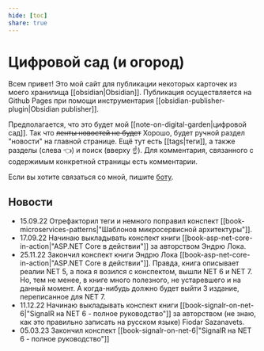 ```yaml
---
hide: [toc]
share: true
---
```

# Цифровой сад (и огород)
Всем привет! Это мой сайт для публикации некоторых карточек из моего хранилища [[obsidian|Obsidian]]. Публикация осуществляется на Github Pages при помощи инструментария [[obsidian-publisher-plugin|Obsidian publisher]].

Предполагается, что это будет мой [[note-on-digital-garden|цифровой сад]]. Так что ~~ленты новостей не будет~~ Хорошо, будет ручной раздел "новости" на главной странице. Ещё тут есть [[tags|теги]], а также разделы (слева 👈) и поиск (вверху ☝). Для комментария, связанного с содержимым конкретной страницы есть комментарии.

Если вы хотите связаться со мной, пишите [боту](https://t.me/AlexStalkerConnectionBot). 

## Новости
- 15.09.22 Отрефакторил теги и немного поправил конспект [[book-microservices-patterns|"Шаблонов микросервисной архитектуры"]].
- 17.09.22 Начинаю выкладывать конспект книги [[book-asp-net-core-in-action|"ASP.NET Core в действии"]] за авторством Эндрю Лока.
- 25.11.22 Закончил конспект книги Эндрю Лока [[book-asp-net-core-in-action|"ASP.NET Core в действии"]]. Правда, книга описывает реалии NET 5, а пока я возился с конспектом, вышли NET 6 и NET 7. Но, тем не менее, в книге много полезного, не устаревшего и на данный момент. А когда-нибудь должно будет выйти 3 издание, переписанное для NET 7.
- 11.12.22 Начинаю выкладывать конспект книги [[book-signalr-on-net-6|"SignalR на NET 6 - полное руководство"]] за авторством (не знаю, как это правильно записать на русском языке) Fiodar Sazanavets. 
- 05.03.23 Закончил конспект [[book-signalr-on-net-6|"SignalR на NET 6 - полное руководство"]]